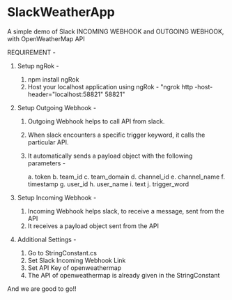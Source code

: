 # SlackWeatherApp

A simple demo of Slack INCOMING WEBHOOK and OUTGOING WEBHOOK, with OpenWeatherMap API

REQUIREMENT -
1. Setup ngRok -
	1. npm install ngRok
	2. Host your localhost application using ngRok - "ngrok http -host-header="localhost:58821" 58821"
2. Setup Outgoing Webhook  -
	1. Outgoing Webhook helps to call API from slack. 
	2. When slack encounters a specific trigger keyword, it calls the particular API.
	3. It automatically sends a payload object with the following parameters -
	
		a. token
		b. team_id
		c. team_domain
		d. channel_id
		e. channel_name
		f. timestamp
		g. user_id
		h. user_name
		i. text
		j. trigger_word
		
3. Setup Incoming Webhook  -
	1. Incoming Webhook helps slack, to receive a message, sent from the API
	2. It receives a payload object sent from the API
4. Additional Settings -
	1. Go to StringConstant.cs
	2. Set Slack Incoming Webhook Link
	3. Set API Key of openweathermap
	4. The API of openweathermap is already given in the StringConstant

And we are good to go!!
